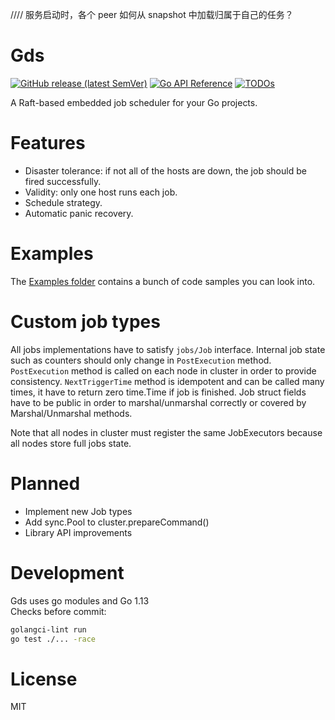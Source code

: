 
//// 服务启动时，各个 peer 如何从 snapshot 中加载归属于自己的任务？









# Gds
[![GitHub release (latest SemVer)](https://img.shields.io/github/v/release/integration-system/gds?color=6b9ded&sort=semver)](https://github.com/integration-system/gds/releases)
[![Go API Reference](https://img.shields.io/badge/go-documentation-blue.svg?style=flat)](https://pkg.go.dev/github.com/integration-system/gds?tab=doc)
[![TODOs](https://badgen.net/https/api.tickgit.com/badgen/github.com/integration-system/gds)](https://www.tickgit.com/browse?repo=github.com/integration-system/gds)

A Raft-based embedded job scheduler for your Go projects.

# Features
- Disaster tolerance: if not all of the hosts are down, the job should be fired successfully.
- Validity: only one host runs each job.
- Schedule strategy.
- Automatic panic recovery.

# Examples
The [Examples folder](examples) contains a bunch of code samples you can look into.

# Custom job types
All jobs implementations have to satisfy `jobs/Job` interface. Internal job state such as counters should only change in `PostExecution` method. 
`PostExecution` method is called on each node in cluster in order to provide consistency.
`NextTriggerTime` method is idempotent and can be called many times, it have to return zero time.Time if job is finished. 
Job struct fields have to be public in order to marshal/unmarshal correctly or covered by Marshal/Unmarshal methods.

Note that all nodes in cluster must register the same JobExecutors because all nodes store full jobs state. 

# Planned
- Implement new Job types
- Add sync.Pool to cluster.prepareCommand()
- Library API improvements

# Development
Gds uses go modules and Go 1.13  
Checks before commit:
```bash
golangci-lint run
go test ./... -race
```

# License
MIT

